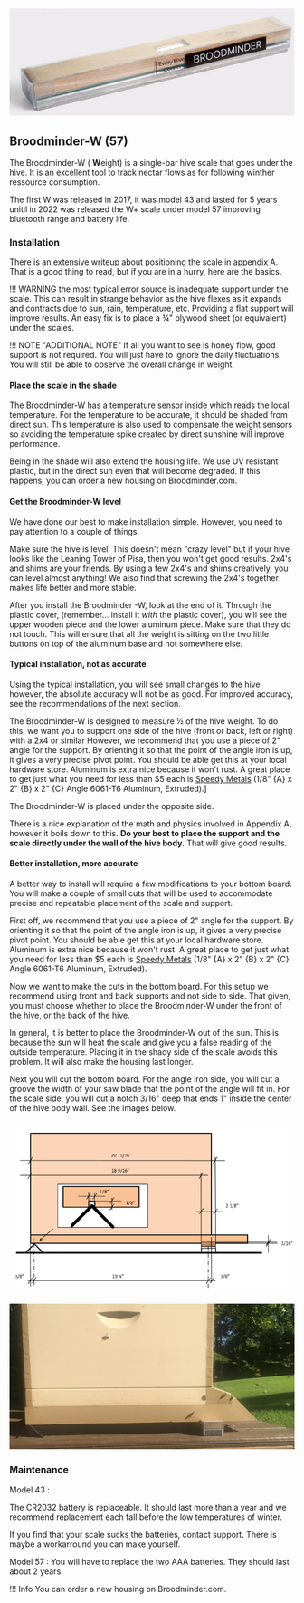 <div style="text-align:center;"><img src="../assets/30_sensors.assets/device_w.png"></div>


## Broodminder-W (57)

The Broodminder-W ( **W**eight) is a single-bar hive scale that goes under the hive. It is an excellent tool to track nectar flows as for following winther ressource consumption.

The first W was released in 2017, it was model 43 and lasted for 5 years unitil in 2022 was released the W+ scale under model 57 improving bluetooth range and battery life.


### Installation

There is an extensive writeup about positioning the scale in appendix A. That is a good thing to read, but if you are in a hurry, here are the basics.


!!! WARNING
    the most typical error source is inadequate support under the scale. This can result in strange behavior as the hive flexes as it expands and contracts due to sun, rain, temperature, etc. Providing a flat support will improve results. An easy fix is to place a ¾" plywood sheet (or equivalent) under the scales.

!!! NOTE "ADDITIONAL NOTE" 
    If all you want to see is honey flow, good support is not required. You will just have to ignore the daily fluctuations. You will still be able to observe the overall change in weight.


#### Place the scale in the shade

The Broodminder-W has a temperature sensor inside which reads the local temperature. For the temperature to be accurate, it should be shaded from direct sun. This temperature is also used to compensate the weight sensors so avoiding the temperature spike created by direct sunshine will improve performance.

Being in the shade will also extend the housing life. We use UV resistant plastic, but in the direct sun even that will become degraded. If this happens, you can order a new housing on Broodminder.com.

#### Get the Broodminder-W level

We have done our best to make installation simple. However, you need to pay attention to a couple of things.

Make sure the hive is level. This doesn't mean "crazy level" but if your hive looks like the Leaning Tower of Pisa, then you won't get good results. 2x4's and shims are your friends. By using a few 2x4's and shims creatively, you can level almost anything! We also find that screwing the 2x4's together makes life better and more stable.

After you install the Broodminder -W, look at the end of it. Through the plastic cover, (remember… install it _with_ the plastic cover), you will see the upper wooden piece and the lower aluminum piece. Make sure that they do not touch. This will ensure that all the weight is sitting on the two little buttons on top of the aluminum base and not somewhere else.

#### Typical installation, not as accurate

Using the typical installation, you will see small changes to the hive however, the absolute accuracy will not be as good. For improved accuracy, see the recommendations of the next section.

The Broodminder-W is designed to measure ½ of the hive weight. To do this, we want you to support one side of the hive (front or back, left or right) with a 2x4 or similar However, we recommend that you use a piece of 2" angle for the support. By orienting it so that the point of the angle iron is up, it gives a very precise pivot point. You should be able get this at your local hardware store. Aluminum is extra nice because it won't rust. A great place to get just what you need for less than $5 each is  <a href="https://www.speedymetals.com/pc-2186-8344-2-x-2-angle-6061-t6-aluminum-extruded.aspx" target="_blank">Speedy Metals</a> (1/8" {A} x 2" {B} x 2" {C} Angle 6061-T6 Aluminum, Extruded).]

The Broodminder-W is placed under the opposite side.

There is a nice explanation of the math and physics involved in Appendix A, however it boils down to this. **Do your best to place the support and the scale directly under the wall of the hive body.** That will give good results.

#### Better installation, more accurate 

A better way to install will require a few modifications to your bottom board. You will make a couple of small cuts that will be used to accommodate precise and repeatable placement of the scale and support.

First off, we recommend that you use a piece of 2" angle for the support. By orienting it so that the point of the angle iron is up, it gives a very precise pivot point. You should be able get this at your local hardware store. Aluminum is extra nice because it won't rust. A great place to get just what you need for less than $5 each is <a href="https://www.speedymetals.com/pc-2186-8344-2-x-2-angle-6061-t6-aluminum-extruded.aspx" target="_blank">Speedy Metals</a>  (1/8" {A} x 2" {B} x 2" {C} Angle 6061-T6 Aluminum, Extruded).

Now we want to make the cuts in the bottom board. For this setup we recommend using front and back supports and not side to side. That given, you must choose whether to place the Broodminder-W under the front of the hive, or the back of the hive.

In general, it is better to place the Broodminder-W out of the sun. This is because the sun will heat the scale and give you a false reading of the outside temperature. Placing it in the shady side of the scale avoids this problem. It will also make the housing last longer.

Next you will cut the bottom board. For the angle iron side, you will cut a groove the width of your saw blade that the point of the angle will fit in. For the scale side, you will cut a notch 3/16" deep that ends 1" inside the center of the hive body wall. See the images below.


![](../assets/images/04_accurate_w_01.png#largeImg)

![](../assets/images/04_accurate_w_02.png#largeImg)

### Maintenance

Model 43 : 

The CR2032 battery is replaceable. It should last more than a year and we recommend replacement each fall before the low temperatures of winter.

If you find that your scale sucks the batteries, contact support. There is maybe a workarround you can make yourself.

Model 57 : 
You will have to replace the two AAA batteries. They should last about 2 years.


!!! Info 
    You can order a new housing on Broodminder.com.
